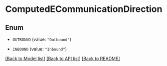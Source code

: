 # ComputedECommunicationDirection

## Enum


* `OUTBOUND` (value: `"Outbound"`)

* `INBOUND` (value: `"Inbound"`)


[[Back to Model list]](../README.md#documentation-for-models) [[Back to API list]](../README.md#documentation-for-api-endpoints) [[Back to README]](../README.md)


